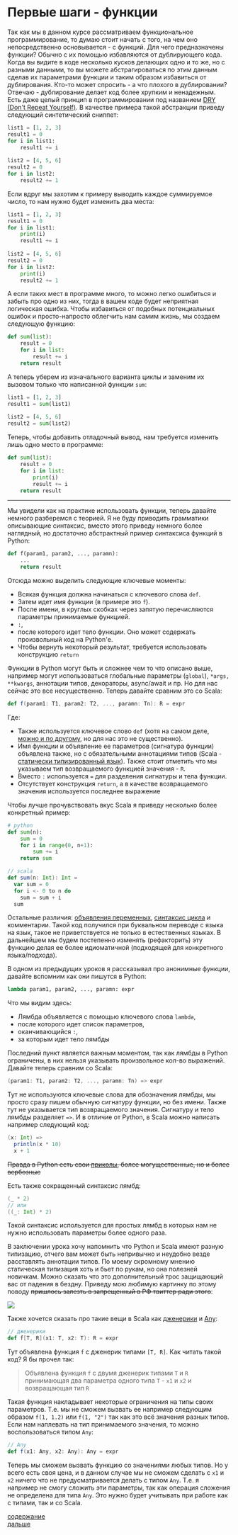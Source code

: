 # Первые шаги - функции
Так как мы в данном курсе рассматриваем функциональное программирование, то думаю стоит начать
с того, на чем оно непосредственно основывается - с функций. Для чего предназначены функции?
Обычно с их помощью избавляются от дублирующего кода. Когда вы видите в коде 
несколько кусков делающих одно и то же, но с разными данными, то вы можете
абстрагироваться по этим данным сделав их параметрами функции и таким образом избавиться
от дублирования. Кто-то может спросить - а что плохого в дублировании? Отвечаю - дублирование делает код
более хрупким и ненадежным. Есть даже целый принцип в программировании под названием 
[DRY (Don't Repeat Yourself)](https://ru.wikipedia.org/wiki/Don%E2%80%99t_repeat_yourself). В качестве примера такой абстракции приведу следующий синтетический
сниппет:
```python
list1 = [1, 2, 3]
result1 = 0
for i in list1:
    result1 += i
    
list2 = [4, 5, 6]
result2 = 0
for i in list2:
    result2 += 1
```
Если вдруг мы захотим к примеру выводить каждое суммируемое число, то нам нужно будет
изменить два места:
```python
list1 = [1, 2, 3]
result1 = 0
for i in list1:
    print(i)
    result1 += i
    
list2 = [4, 5, 6]
result2 = 0
for i in list2:
    print(i)
    result2 += 1
```
А если таких мест в программе много, то можно легко ошибиться и забыть про одно из них, тогда
в вашем коде будет неприятная логическая ошибка. Чтобы избавиться от подобных потенциальных ошибок и
просто-напросто облегчить нам самим жизнь, мы создаем следующую функцию:
```python
def sum(list):
    result = 0
    for i in list:
        result += i
    return result
```
А теперь уберем из изначального варианта циклы и заменим их вызовом только что написанной функции `sum`:
```python
list1 = [1, 2, 3]
result1 = sum(list1)
    
list2 = [4, 5, 6]
result2 = sum(list2)
```
Теперь, чтобы добавить отладочный вывод, нам требуется изменить лишь одно место в программе:
```python
def sum(list):
    result = 0
    for i in list:
        print(i)
        result += i
    return result
```
---
Мы увидели как на практике использовать функции, теперь давайте немного разберемся с теорией.
Я не буду приводить грамматики описывающие синтаксис, вместо этого приведу
немного более наглядный, но достаточно абстрактный пример синтаксиса функций в Python:
```python
def f(param1, param2, ..., paramn):
    ...
    return result
```
Отсюда можно выделить следующие ключевые моменты:
- Всякая функция должна начинаться с ключевого слова `def`.
- Затем идет имя функции (в примере это `f`).
- После имени, в круглых скобках через запятую перечисляются параметры принимаемые функцией.
- `:`,
- после которого идет тело функции. Оно может содержать произвольный код на Python'е.
- Чтобы вернуть некоторый результат, требуется использовать конструкцию `return`

Функции в Python могут быть и сложнее чем то что описано выше, например могут использоваться
глобальные параметры (`global`), `*args, **kwargs`, аннотации типов, декораторы, async/await и пр. 
Но для нас сейчас это все несущественно. Теперь давайте сравним это со Scala:
```scala
def f(param1: T1, param2: T2, ..., paramn: Tn): R = expr
```
Где:
- Также используется ключевое слово `def` (хотя на самом деле, [можно и по другому](https://docs.scala-lang.org/ru/tour/basics.html), но для нас это не существенно).
- Имя функции и объявление ее параметров (сигнатура функции) объявлена также, но с обязательными аннотациями типов 
(Scala - [статически типизированный язык](https://habr.com/ru/post/308484/)). Также стоит отметить что мы указываем тип 
возвращаемого функцией значения - `R`.
- Вместо `:` используется `=` для разделения сигнатуры и тела функции.
- Отсутствует конструкция `return`, а в качестве возвращаемого значения используется последнее выражение

Чтобы лучше прочувствовать вкус Scala я приведу несколько более конкретный пример:
```python
# python
def sum(n):
    sum = 0
    for i in range(0, n+1):
        sum += i
    return sum
```
```scala
// scala
def sum(n: Int): Int =
  var sum = 0
  for i <- 0 to n do 
    sum = sum + i
  sum
```
Остальные различия: [объявления переменных](https://docs.scala-lang.org/ru/tour/basics.html), [синтаксис цикла](https://russianblogs.com/article/5047770782/) и комментарии.
Такой код получился при буквальном переводе с языка на язык, такое не приветствуется не только
в естественных языках. В дальнейшем мы будем постепенно изменять (рефакторить) эту функцию делая ее
более идиоматичной (подходящей для конкретного языка/подхода).

В одном из предыдущих уроков я рассказывал про анонимные функции, давайте вспомним как они пишутся в
Python:
```python
lambda param1, param2, ..., paramn: expr
```
Что мы видим здесь:
- Лямбда объявляется с помощью ключевого слова `lambda`,
- после которого идет список параметров,
- оканчивающийся `:`,
- за которым идет тело лямбды

Последний пункт является важным моментом, так как лямбды в Python ограничены, в них нельзя указывать произвольное 
кол-во выражений. Давайте теперь сравним со Scala:
```scala
(param1: T1, param2: T2, ..., paramn: Tn) => expr
```
Тут не используются ключевые слова для обозначения лямбды, мы просто сразу пишем обычную сигнатуру функции,
но без имени. Также тут не указывается тип возвращаемого значения. Сигнатуру и тело лямбды
разделяет `=>`. И в отличие от Python, в Scala можно написать например следующий код:
```scala
(x: Int) =>
  println(x * 10)
  x + 1
```
~~Правда в Python есть свои [приколы](https://buttondown.email/hillelwayne/archive/i-am-disappointed-by-dynamic-typing/), более могущественные, но и более вербозные~~

Есть также сокращенный синтаксис лямбд:
```scala
(_ * 2)
// или
((_: Int) * 2)
```
Такой синтаксис используется для простых лямбд в которых нам не нужно использовать параметры более
одного раза.

В заключении урока хочу напомнить что Python и Scala имеют разную типизацию, отчего вам может
быть непривычно и неудобно везде расставлять аннотации типов. По моему скромному мнению статическая
типизация хоть и бьет по рукам, но она полезней новичкам. Можно сказать что это дополнительный трос 
защищающий вас от падения в бездну. Приведу мою любимую картинку по этому поводу ~~пришлось залезть в запрещенный в РФ твиттер ради этого~~:

![](../../../../img/l_2/1.jpeg)

Также хочется сказать про такие вещи в Scala как [дженерики](https://habr.com/ru/company/vk/blog/461321/) и [Any](https://docs.scala-lang.org/ru/tour/unified-types.html):
```scala
// дженерики
def f[T, R](x1: T, x2: T): R = expr
```
Тут объявлена функция `f` с дженерик типами `[T, R]`. Как читать такой код? Я бы прочел так:
> Объявлена функция `f` с двумя дженерик типами `T` и `R` принимающая два параметра одного типа `T` - `x1` и `x2` 
> и возвращающая тип `R`

Такая функция накладывает некоторые ограничения на типы своих параметров. Т.е. мы не сможем
вызвать ее например следующим образом `f(1, 1.2)` или `f(1, "2")` так как это всё значения разных типов.
Если нам наплевать на тип принимаемого значения, то можно воспользоваться типом `Any`:
```scala
// Any
def f(x1: Any, x2: Any): Any = expr
```
Теперь мы сможем вызвать функцию со значениями любых типов. Но у всего есть своя цена, и в данном случае
мы не сможем сделать с `x1` и `x2` ничего что не предусматривается делать с типом `Any`. Т.е. я например не
смогу сложить эти параметры, так как операция сложения не определена для типа `Any`. Это нужно будет 
учитывать при работе как с типами, так и со Scala.

[содержание](../../../../README.md)
<br>
[дальше](../l_3/README.md)
